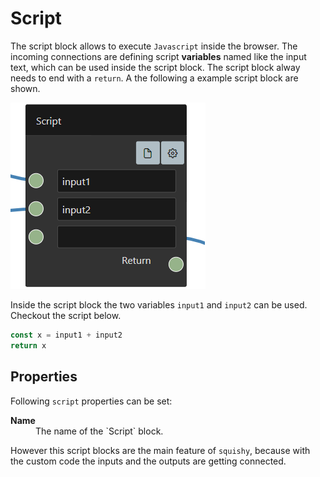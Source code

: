 # Script

The script block allows to execute `Javascript` inside the browser. The incoming connections are defining script **variables** named like the input text, which can be used inside the script block. The script block alway needs to end with a ```return```. A the following a example script block are shown. 

 ![Script](./png/script.png)

Inside the script block the two variables `input1` and `input2` can be used. Checkout the script below.
```javascript
const x = input1 + input2
return x
```

## Properties

Following `script` properties can be set:

<dl>
  <dt><b>Name</b></dt>
  <dd>The name of the `Script` block.</dd>

</dl>

However this script blocks are the main feature of `squishy`, because with the custom code the inputs and the outputs are getting connected.
